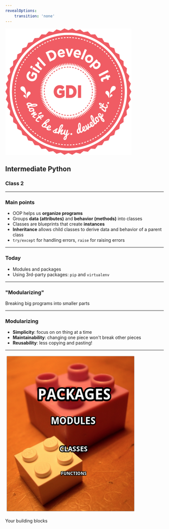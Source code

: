 ```yaml
---
revealOptions:
    transition: 'none'
---
```



<img src="static/images/circle-gdi-logo.png" alt="GDI logo">

## Intermediate Python
### Class 2

---

### Main points

* OOP helps us **organize programs**
* Groups **data (attributes)** and **behavior (methods)** into classes
* Classes are blueprints that create **instances**
* **Inheritance** allows child classes to derive data and behavior of a
    parent class
* `try/except` for handling errors, `raise` for raising errors

---

### Today

* Modules and packages
* Using 3rd-party packages: `pip` and `virtualenv`

---

### "Modularizing"

Breaking big programs into smaller parts

---

### Modularizing

* **Simplicity**: focus on on thing at a time
* **Maintainability**: changing one piece won't break other pieces
* **Reusability**: less copying and pasting!

---

<img height="500" src="static/images/building-blocks.png" alt="The building blocks of programs">

Your building blocks
